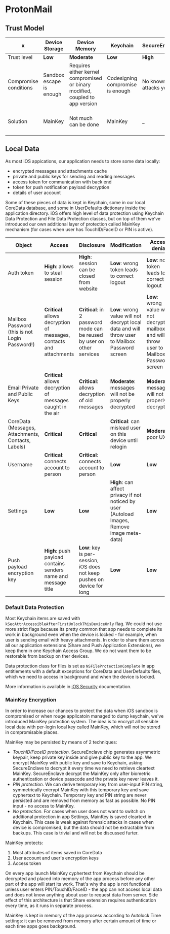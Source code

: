 # ProtonMail

## Trust Model
x  | Device Storage | Device Memory | Keychain | SecureEnclave | Transport | iCloud | Inbox | Outbox
--- | --- | --- | --- | --- | --- | --- | --- | --- 
Trust level | **Low** | **Moderate** | **Low** | **High** | **Low** | **Low** | **Low** | **Moderate**
Compromise conditions | Sandbox escape is enough | Requires either kernel compromised or binary modified, coupled to app version | Codesigning compromise is enough | No known attacks yet | Person in the middle attacks | Not controlled by us | Possible malicious content | Can include quote from incoming message
Solution | MainKey | Not much can be done | MainKey | _ | Certificate pinning | Do not use | DOMPurify, CSP, no JS in WebViews | DOMPurify, CSP

## Local Data
As most iOS appications, our application needs to store some data locally:
- encrypted messages and attachments cache
- private and public keys for sending and reading messages
- access token for communication with back end
- token for push notification payload decryption
- details of user account

Some of these pieces of data is kept in Keychain, some in our local CoreData database, and some in UserDefaults dictionary inside the application directory. iOS offers high level of data protection using Keychain Data Protection and File Data Protection classes, but on top of them we've introduced our own additional layer of protection called MainKey mechanism (for cases when user has TouchID/FaceID or PIN is active).

Object | Access | Disclosure | Modification | Access denial
--- | --- | --- | --- | ---
Auth token | **High**: allows to steal session | **High**: session can be closed from website | **Low**: wrong token leads to correct logout | **Low**: no token leads to correct logout
Mailbox Password (this is not Login Password!) | **Critical**: allows decryption of messages, contacts and attachments | **Critical**: in 2 password mode can be reused by user on other services | **Low**: wrong value will not decrypt local data and will throw user to Mailbox Password screen | **Low**: wrong value will not decrypt mailbox and will throw user to Mailbox Password screen 
Email Private and Public Keys | **Critical**: allows decryption of messages caught in the air | **Critical**: allows decryption of old messages | **Moderate**: messages will not be properly decrypted | **Moderate**: messages will not be properly decrypted
CoreData (Messages, Attachments, Contacts, Labels) | **Critical** |  **Critical** | **Critical**: can mislead user on this device until relogin | **Moderate**: poor UX
Username | **Critical**: connects account to person | **Critical**: connects account to person | **Low** | **Low**
Settings | **Low** | **Low** | **High**: can affect privacy if not noticed by user (Autoload Images, Remove image meta-data) | **Low**
Push payload encryption key | **High**: push payload contains senders name and message title  | **Low**: key is per-session, iOS does not keep pushes on device for long | **Low** | **Low** 

### Default Data Protection
Most Keychain items are saved with `kSecAttrAccessibleAfterFirstUnlockThisDeviceOnly` flag. We could not use more strict flags because its pretty common that app needs to complete its work in background even when the device is locked - for example, when user is sending email with heavy attachments. In order to share them across all our application extensions (Share and Push Application Extensions), we keep them in one Keychain Access Group. We do not want them to be restorable from backup on ther devices.

Data protection class for files is set as `NSFileProtectionComplete` in app entitlements with a default exceptions for CoreData and UserDefaults files, which we need to access in background and when the device is locked.

More information is available in [iOS Security](https://www.apple.com/business/docs/site/iOS_Security_Guide.pdf) documentation.

### MainKey Encryption
In order to increase our chances to protect the data when iOS sandbox is compromised or when rouge applicatoin managed to dump keychain, we've introduced MainKey protection system.
The idea is to encrypt all sensible local data with per-login local key called MainKey, which will not be stored in compromisable places.

MainKey may be persisted by means of 2 techniques:
- _TouchID/FaceID protection._ SecureEnclave chip generates asymmetric keypair, keep private key inside and give public key to the app. We encrypt MainKey with public key and save to Keychain, asking SecureEnclave to decrypt it every time we need to retrieve cleartext MainKey. SecureEnclave decrypt the MainKey only after biometric authentication or device passcode and the private key never leaves it.
- _PIN protection._ We can derive temporary key from user-input PIN string, symmetrically encrypt MainKey with this temporary key and save cyphertext to Keychain. Temporary key and PIN string are never persisted and are removed from memory as fast as possible. No PIN input - no access to MainKey.
- _No protection._ For cases when user does not want to switch on additional protection in app Settings, MainKey is saved cleartext in Keychain. This case is weak against forensic attacks in cases when device is compromised, but the data should not be extractable from backups. This case is trivial and will not be discussed furter.

MainKey protects:
1. Most attributes of items saved in CoreData 
2. User account and user's encryption keys
3. Access token

On every app launch MainKey cyphertext from Keychain should be decrypted and placed into memory of the app process before any other part of the app will start its work. That's why the app is not functional unless user enters PIN/TouchID/FaceID - the app can not access local data and does not know anything about user to request data from server.
Side effect of this architecture is that Share extension requires authentication every time, as it runs in separate process.

MainKey is kept in memory of the app process according to Autolock Time settings: it can be removed from memory after certain amount of time or each time apps goes background.